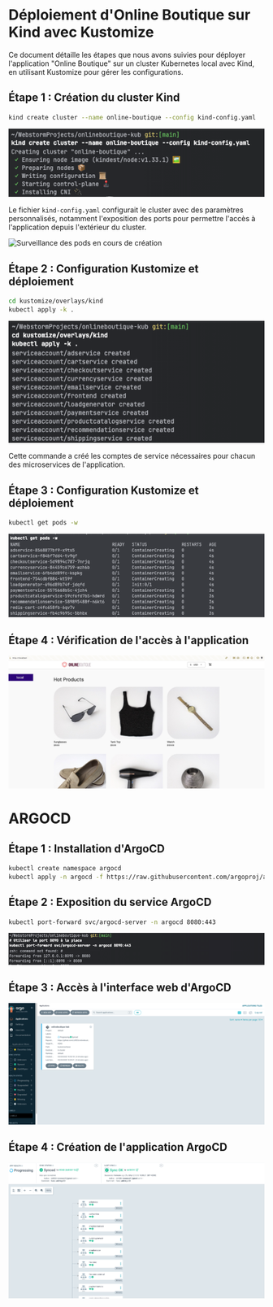 # Déploiement d'Online Boutique sur Kind avec Kustomize

Ce document détaille les étapes que nous avons suivies pour déployer l'application "Online Boutique" sur un cluster Kubernetes local avec Kind, en utilisant Kustomize pour gérer les configurations.

## Étape 1 : Création du cluster Kind

```bash
kind create cluster --name online-boutique --config kind-config.yaml
```

![Création du cluster Kind](docs/img/SCR-20250519-ojav.png)

Le fichier `kind-config.yaml` configurait le cluster avec des paramètres personnalisés, notamment l'exposition des ports pour permettre l'accès à l'application depuis l'extérieur du cluster.


![Surveillance des pods en cours de création](docs/img/SCR-20240519-lgdx.png)

## Étape 2 : Configuration Kustomize et déploiement


```bash
cd kustomize/overlays/kind
kubectl apply -k .
```

![Application des configurations Kustomize](docs/img/oiqw.png)

Cette commande a créé les comptes de service nécessaires pour chacun des microservices de l'application.

## Étape 3 : Configuration Kustomize et déploiement

```bash
kubectl get pods -w
```
![SCR-20250519-okkt.png](docs/img/SCR-20250519-okkt.png)


## Étape 4 : Vérification de l'accès à l'application


![SCR-20250519-oknr.jpeg](docs/img/SCR-20250519-oknr.jpeg)



# ARGOCD


## Étape 1 : Installation d'ArgoCD

```bash
kubectl create namespace argocd
kubectl apply -n argocd -f https://raw.githubusercontent.com/argoproj/argo-cd/stable/manifests/install.yaml
```


## Étape 2 : Exposition du service ArgoCD

```bash
kubectl port-forward svc/argocd-server -n argocd 8080:443
```
![SCR-20250520-jhrw.png](docs/img/SCR-20250520-jhrw.png)


## Étape 3 : Accès à l'interface web d'ArgoCD

![SCR-20250520-jhwm.png](docs/img/SCR-20250520-jhwm.png)


## Étape 4 : Création de l'application ArgoCD

![SCR-20250520-jiey.png](docs/img/SCR-20250520-jiey.png)
